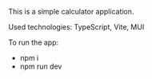 This is a simple calculator application.

Used technologies: TypeScript, Vite, MUI

To run the app:

- npm i
- npm run dev
